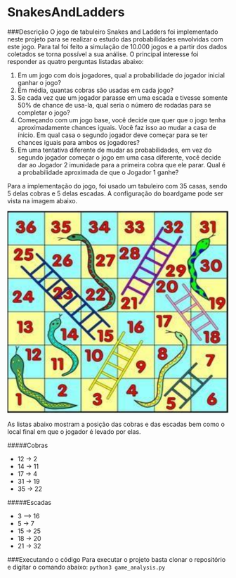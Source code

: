 # SnakesAndLadders
###Descrição
O jogo de tabuleiro Snakes and Ladders foi implementado neste projeto para se realizar o estudo das probabilidades envolvidas com este jogo. Para tal foi feito a simulação de 10.000 jogos e a partir dos dados coletados se torna possível a sua análise. O principal interesse foi responder as quatro perguntas listadas abaixo: 

1. Em um jogo com dois jogadores, qual a probabilidade do jogador inicial ganhar o jogo?
2. Em média, quantas cobras são usadas em cada jogo?
3. Se cada vez que um jogador parasse em uma escada e tivesse somente 50% de chance de usa-la, qual seria o número de rodadas para se completar o jogo?
4. Começando com um jogo base, você decide que quer que o jogo tenha aproximadamente chances iguais. Você faz isso ao mudar a casa de ínicio. Em qual casa o segundo jogador deve começar para se ter chances iguais para ambos os jogadores?
5. Em uma tentativa diferente de mudar as probabilidades, em vez do segundo jogador começar o jogo em uma casa diferente, você decide dar ao Jogador 2 imunidade para a primeira cobra que ele parar. Qual é a probabilidade aproximada de que o Jogador 1 ganhe?

Para a implementação do jogo, foi usado um tabuleiro com 35 casas, sendo 5 delas cobras e 5 delas escadas. A configuração do boardgame pode ser vista na imagem abaixo.

![Configuração do tabuleiro usado](https://github.com/Eloiza/SnakesAndLadders/blob/main/board_game.png)

As listas abaixo mostram a posição das cobras e das escadas bem como o local final em que o jogador é levado por elas.

#####Cobras
- 12 -> 2
- 14 -> 11
- 17 -> 4
- 31 -> 19
- 35 -> 22


#####Escadas
- 3 --> 16
- 5 -> 7
- 15 -> 25
- 18 -> 20
- 21 -> 32

###Executando o código
Para executar o projeto basta clonar o repositório e digitar o comando abaixo:
`python3 game_analysis.py`